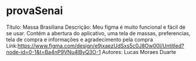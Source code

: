 # provaSenai
 
Título: Massa Brasiliana
Descrição: Meu figma é muito funcional e fácil de se usar. Contém a abertura do aplicativo, uma tela de massas, preferencias, tela de compra e informações e agradecimento pela compra 
Link:https://www.figma.com/design/e9jxaezUdSxs5c0J8Ow00l/Untitled?node-id=0-1&t=Ba4nP9VNu4lByQ3O-1
Autores: Lucas Moraes Duarte
